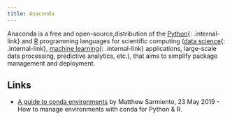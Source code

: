 ```yaml
---
title: Anaconda
---
```


<def>Anaconda</def> is a free and open-source,distribution of the [Python](index){: .internal-link} and [R](../r.md "R Programming Language") programming languages for scientific computing ([data science](../data-science){: .internal-link}, [machine learning](../../comp-sci/ml){: .internal-link} applications, large-scale data processing, predictive analytics, etc.), that aims to simplify package management and deployment.

## Links

-   [A guide to conda environments](https://towardsdatascience.com/a-guide-to-conda-environments-bc6180fc533) by Matthew Sarmiento, 23 May 2019 - How to manage environments with conda for Python & R.
